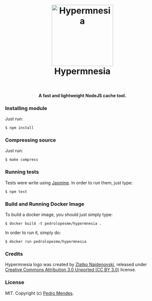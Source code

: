 <h1 align="center">
  <br>
  <img src="https://s3.amazonaws.com/github-pedrolopesme/hypermnesia.png" alt="Hypermnesia" width="200">
  <br>
  Hypermnesia
  <br>
  <br>
</h1>

<h4 align="center">A fast and lightweight NodeJS cache tool.</h4>


### Installing module

Just run:

`$ npm install`

### Compressing source

Just run:

`$ make compress`

### Running tests

Tests were write using [Jasmine](http://jasmine.github.io/). In order to run them, just type:

`$ npm test` 

### Build and Running Docker Image

To build a docker image, you should just simply type: 

`$ docker build -t pedrolopesme/hypermnesia .` 

In order to run it, simply do: 

`$ docker run pedrolopesme/hypermnesia` 

### Credits

Hypermnesia logo was created by [Zlatko Najdenovski](http://pixelbazaar.com/), released under [Creative Commons Attribution 3.0 Unported (CC BY 3.0)](http://creativecommons.org/licenses/by/3.0/) license.

### License

MIT. Copyright (c) [Pedro Mendes](http://pedromendes.com.br). 